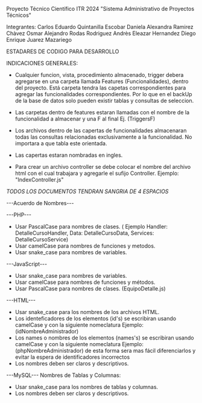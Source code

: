Proyecto Técnico Científico ITR 2024
"Sistema Administrativo de Proyectos Técnicos"

Integrantes: 
Carlos Eduardo Quintanilla Escobar 
Daniela Alexandra Ramirez Chàvez 
Osmar Alejandro Rodas Rodriguez 
Andrès Eleazar Hernandez 
Diego Enrique Juarez Mazariego 


ESTADARES DE CODIGO PARA DESARROLLO

INDICACIONES GENERALES:

* Cualquier funcion, vista, procedimiento almacenado, trigger debera agregarse en una carpeta llamada Features (Funcionalidades), dentro del proyecto. Está carpeta tendra las capetas correspondientes para agregar las funcionalidades correspondientes.
  Por lo que en el backUp de la base de datos solo pueden existir tablas y consultas de seleccion.

* Las carpetas dentro de features estaran llamadas con el nombre de la funcionalidad a almacenar y una F al final Ej. (TriggersF)

* Los archivos dentro de las capertas de funcionalidades almacenaran todas las consultas relacionadas exclusivamente a la funcionalidad. No importara a que tabla este orientada.
  
* Las capertas estaran nombradas en ingles.

* Para crear un archivo controller se debe colocar el nombre del archivo html con el cual trabajara y agregarle el sufijo Controller. Ejemplo: "IndexController.js"


*TODOS LOS DOCUMENTOS TENDRAN SANGRIA DE 4 ESPACIOS*

---Acuerdo de Nombres---

---PHP---

* Usar PascalCase para nombres de clases. ( Ejemplo Handler: DetalleCursoHandler, Data: DetalleCursoData, Services: DetalleCursoService)
* Usar camelCase para nombres de funciones y metodos.
* Usar snake_case para nombres de variables.

---JavaScript---

* Usar snake_case para nombres de variables.
* Usar camelCase para nombres de funciones y métodos.
* Usar PascalCase para nombres de clases. (EquipoDetalle.js)

---HTML---

* Usar snake_case para los nombres de los archivos HTML.
* Los identeficadores de los elementos (id's) se escribiran usando camelCase y con la siguiente nomeclatura Ejemplo:(idNombreAdministrador)
* Los names o nombres de los elementos (names's) se escribiran usando camelCase y con la siguiente nomeclatura Ejemplo:(phpNombreAdministrador) de esta forma sera mas fácil diferenciarlos y evitar la espera de identificadores incorrectos
* Los nombres deben ser claros y descriptivos.

---MySQL---
Nombres de Tablas y Columnas:

* Usar snake_case para los nombres de tablas y columnas.
* Los nombres deben ser claros y descriptivos.
